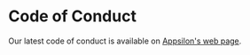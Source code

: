 # Code of Conduct

Our latest code of conduct is available on [Appsilon's web page](https://appsilon.com/code-of-conduct).
